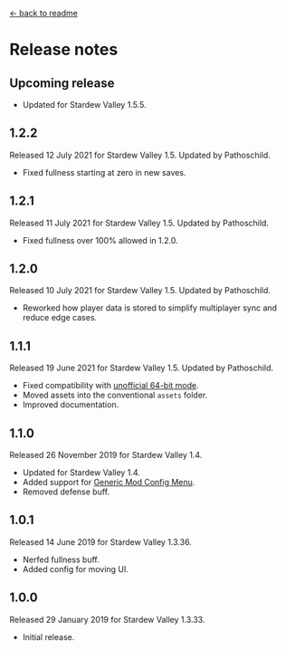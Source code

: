 ﻿﻿[← back to readme](README.md)

# Release notes
## Upcoming release
* Updated for Stardew Valley 1.5.5.

## 1.2.2
Released 12 July 2021 for Stardew Valley 1.5. Updated by Pathoschild.

* Fixed fullness starting at zero in new saves.

## 1.2.1
Released 11 July 2021 for Stardew Valley 1.5. Updated by Pathoschild.

* Fixed fullness over 100% allowed in 1.2.0.

## 1.2.0
Released 10 July 2021 for Stardew Valley 1.5. Updated by Pathoschild.

* Reworked how player data is stored to simplify multiplayer sync and reduce edge cases.

## 1.1.1
Released 19 June 2021 for Stardew Valley 1.5. Updated by Pathoschild.

* Fixed compatibility with [unofficial 64-bit mode](https://stardewvalleywiki.com/Modding:Migrate_to_64-bit_on_Windows).
* Moved assets into the conventional `assets` folder.
* Improved documentation.

## 1.1.0
Released 26 November 2019 for Stardew Valley 1.4.

* Updated for Stardew Valley 1.4.
* Added support for [Generic Mod Config Menu](https://www.nexusmods.com/stardewvalley/mods/5098).
* Removed defense buff.

## 1.0.1
Released 14 June 2019 for Stardew Valley 1.3.36.

* Nerfed fullness buff.
* Added config for moving UI.

## 1.0.0
Released 29 January 2019 for Stardew Valley 1.3.33.

* Initial release.
